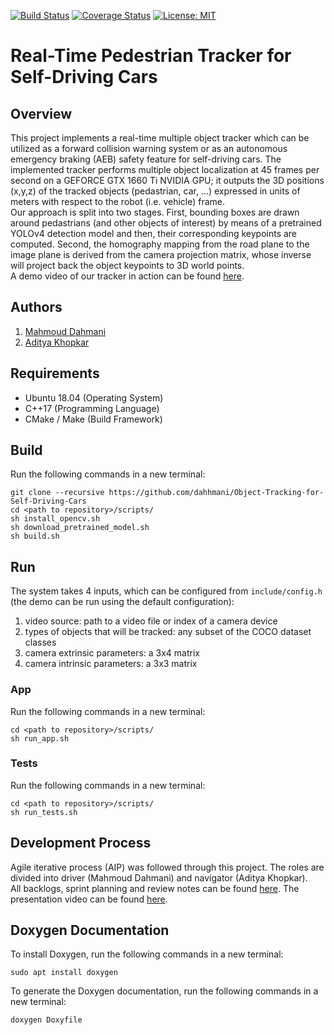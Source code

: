[![Build Status](https://travis-ci.org/dahhmani/Object-Tracking-for-Self-Driving-Cars.svg?branch=master)](https://travis-ci.org/dahhmani/Object-Tracking-for-Self-Driving-Cars)
[![Coverage Status](https://coveralls.io/repos/github/dahhmani/Object-Tracking-for-Self-Driving-Cars/badge.svg?branch=master)](https://coveralls.io/github/dahhmani/Object-Tracking-for-Self-Driving-Cars?branch=master)
[![License: MIT](https://img.shields.io/badge/License-MIT-yellow.svg)](https://opensource.org/licenses/MIT)  
# Real-Time Pedestrian Tracker for Self-Driving Cars

## Overview
This project implements a real-time multiple object tracker which can be utilized as a forward collision warning system or as an autonomous emergency braking (AEB) safety feature for self-driving cars. The implemented tracker performs multiple object localization at 45 frames per second on a GEFORCE GTX 1660 Ti NVIDIA GPU; it outputs the 3D positions (x,y,z) of the tracked objects (pedastrian, car, ...) expressed in units of meters with respect to the robot (i.e. vehicle) frame.  
Our approach is split into two stages. First, bounding boxes are drawn around pedastrians (and other objects of interest) by means of a pretrained YOLOv4 detection model and then, their corresponding keypoints are computed. Second, the homography mapping from the road plane to the image plane is derived from the camera projection matrix, whose inverse will project back the object keypoints to 3D world points.  
A demo video of our tracker in action can be found [here](https://drive.google.com/drive/folders/1pjisMWkS4lK52McusZOWmdMX13w2TEu8?usp=sharing).

## Authors
1. [Mahmoud Dahmani](https://www.linkedin.com/in/mahmouddahmani/)
2. [Aditya Khopkar](https://www.linkedin.com/in/akhopkar/)

## Requirements
* Ubuntu 18.04 (Operating System)
* C++17 (Programming Language)
* CMake / Make (Build Framework)

## Build
Run the following commands in a new terminal:
```
git clone --recursive https://github.com/dahhmani/Object-Tracking-for-Self-Driving-Cars
cd <path to repository>/scripts/
sh install_opencv.sh
sh download_pretrained_model.sh
sh build.sh
```

## Run
The system takes 4 inputs, which can be configured from ```include/config.h``` (the demo can be run using the default configuration):
1. video source: path to a video file or index of a camera device
2. types of objects that will be tracked: any subset of the COCO dataset classes
3. camera extrinsic parameters: a 3x4 matrix
4. camera intrinsic parameters: a 3x3 matrix

### App
Run the following commands in a new terminal:
```
cd <path to repository>/scripts/
sh run_app.sh
```

### Tests
Run the following commands in a new terminal:
```
cd <path to repository>/scripts/
sh run_tests.sh
```

## Development Process
Agile iterative process (AIP) was followed through this project. The roles are divided into driver (Mahmoud Dahmani) and navigator (Aditya Khopkar).  
All backlogs, sprint planning and review notes can be found [here](https://drive.google.com/drive/folders/1M25OvjuNuzUbvEtvly1plpnj0qtGmckk?usp=sharing). The presentation video can be found [here](https://drive.google.com/drive/folders/1pjisMWkS4lK52McusZOWmdMX13w2TEu8?usp=sharing).

## Doxygen Documentation
To install Doxygen, run the following commands in a new terminal:
```
sudo apt install doxygen
```
To generate the Doxygen documentation, run the following commands in a new terminal:
```
doxygen Doxyfile
```


